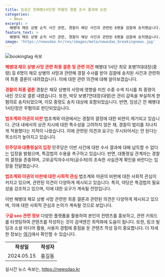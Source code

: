 ```yaml
---
title: 임성근 전해병1사단장 무혐의 경찰 조사 결과에 논란
categories:
  - News
excerpt: >
  해병대 채모 상병 순직 사건 관련, 경찰이 해당 사건과 관련된 6명을 검찰에 송치했습니다. 경찰은 최 모 포병11대대장(중령) 등 6명을 업무상 과실치사 혐의로 송치했는데, 수중 수색 지시는 최 중령이 내린 것으로 결론을 내렸습니다. 그러나 임성근 전 해병대 1사단장은 무혐의로 판단되었습니다. 이에 따라 더불어민주당은 이를 비판하며 특검법의 수용을 촉구하고 있습니다. 경찰의 결정에 대해 법조계와 야당은 비판을 제기하고 있습니다. 함께 수사 중인 공수처는 관련한 추가 조사를 실시하고 있습니다.
feature_text: >
  해병대 채모 상병 순직 사건 관련, 경찰이 해당 사건과 관련된 6명을 검찰에 송치했습니다. 경찰은 최 모 포병11대대장(중령) 등 6명을 업무상 과실치사 혐의로 송치했는데, 수중 수색 지시는 최 중령이 내린 것으로 결론을 내렸습니다. 그러나 임성근 전 해병대 1사단장은 무혐의로 판단되었습니다. 이에 따라 더불어민주당은 이를 비판하며 특검법의 수용을 촉구하고 있습니다. 경찰의 결정에 대해 법조계와 야당은 비판을 제기하고 있습니다. 함께 수사 중인 공수처는 관련한 추가 조사를 실시하고 있습니다.
image: 'https://newsdao.kr/res/images/meta/newsdao_breakingnews.jpg'
---
```


<p><img src="https://newsdao.kr/res/images/meta/newsdao_breakingnews.jpg" alt="bookingtag 속보" /></p>

<p><b><span style="color: #ee2323;">해병대 채모 상병 사망 관련 최종 결론 및 관련 의견</span></b>
해병대 1사단 최모 포병11대대장(중령) 등 6명이 채모 상병의 사망과 관련해 경찰 수사를 받아 검찰에 송치된 사건과 관련하여 최종 결론이 내려졌습니다. 이에 대한 관련 의견에 대해 알아보겠습니다.</p>

<p><b><span style="color: #ee2323;">경찰의 최종 결론</span></b>
경찰은 채모 상병의 사망에 영향을 미친 수중 수색 지시를 최 중령이 내린 것으로 결론 내렸습니다. 또한, 박모 보병7연대장(대령)은 관리 감독을 부실하게 한 혐의로 송치되었으며, 이모 중령도 송치 대상에 포함되었습니다. 반면, 임성근 전 해병대 1사단장은 무혐의로 판단되었습니다.</p>

<p><b><span style="color: #ee2323;">법조계와 야권의 비판</span></b>
법조계와 야권에서는 경찰의 결정에 대한 비판이 제기되고 있습니다. 군대 내에서의 상관 지시에 대한 특수성을 고려하지 않은 채, 경찰이 법리를 지나치게 적용했다는 지적이 나왔습니다. 이에 관련된 의견과 요구는 무시되어서는 안 된다는 목소리가 높아지고 있습니다.</p>

<p><b><span style="color: #ee2323;">민주당과 대통령실의 입장</span></b>
민주당은 이번 사건에 대한 수사 결과에 대해 납득할 수 없다는 입장을 밝혔으며, 특검법의 수용을 촉구하고 있습니다. 반면, 대통령실 관계자는 경찰의 결정을 존중하며, 고위공직자수사처(공수처)의 조속한 사실관계 확인을 바란다는 입장을 전달했습니다.</p>

<p><b><span style="color: #ee2323;">법조계와 야권의 비판에 대한 사회적 관심</span></b>
법조계와 야권의 비판에 대한 사회적 관심이 커지고 있으며, 관련된 의견이 다양하게 제시되고 있습니다. 특히, 야당은 특검법의 필요성을 강조하고 있으며, 이에 대한 요구가 계속될 전망입니다.</p>

<p>이번 해병대 채모 상병 사망 관련한 최종 결론과 관련된 의견은 다양하게 제시되고 있으며, 이에 대한 사회적 관심과 논의가 계속될 것으로 보입니다.</p>

<p data-ke-size="size16"></p>

<p><b><span style="color: #ee2323;">구글 seo 관련 정보</span></b>
다양한 플랫폼을 활용하여 본인의 컨텐츠를 홍보하고, 관련 키워드를 타겟팅하여 콘텐츠를 작성하는 것이 검색엔진 최적화에 도움이 됩니다. 또한, 링크 빌딩과 소셜 미디어 활용, 사용자 경험에 중점을 둔 콘텐츠 작성 등이 중요합니다. 더 자세한 정보는 <a href="https://www.example.com/seo-tips">여기</a>에서 확인할 수 있습니다.</p>

<table>
  <tr>
    <td style="text-align: center; height: 17px;"><b>작성일</b></td>
    <td style="text-align: center; height: 17px;"><b>작성자</b></td>
  </tr>
  <tr>
    <td style="text-align: center;">2024.05.15</td>
    <td style="text-align: center;">홍길동</td>
  </tr>
</table>
실시간 뉴스 속보는, <a href="https://newsdao.kr" rel="dofollow">https://newsdao.kr</a>


